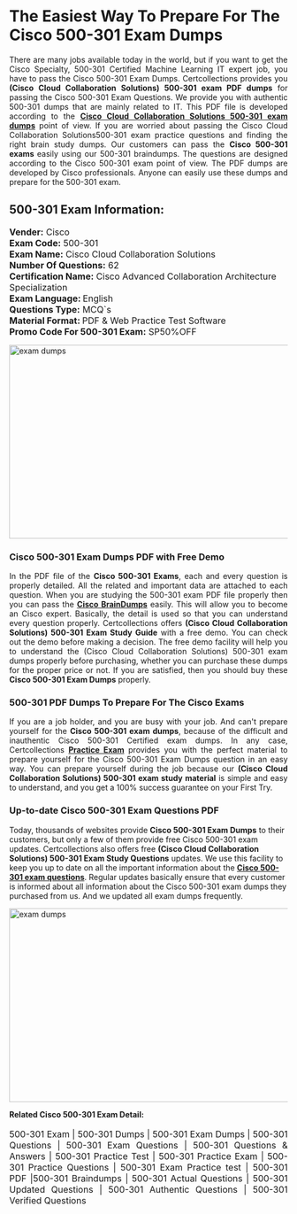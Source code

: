 <h1>The Easiest Way To Prepare For The Cisco 500-301 Exam Dumps</h1> <p style="text-align:justify">There are many jobs available today in the world, but if you want to get the Cisco Specialty, 500-301 Certified Machine Learning IT expert job, you have to pass the Cisco 500-301 Exam Dumps. Certcollections provides you <strong>(Cisco Cloud Collaboration Solutions) 500-301 exam PDF dumps</strong> for passing the Cisco 500-301 Exam Questions. We provide you with authentic 500-301 dumps that are mainly related to IT. This PDF file is developed according to the <a href="https://www.certsofficial.com/cisco/500-301-questions"><strong>Cisco Cloud Collaboration Solutions 500-301 exam dumps</strong></a> point of view. If you are worried about passing the Cisco Cloud Collaboration Solutions500-301 exam practice questions and finding the right brain study dumps. Our customers can pass the <strong>Cisco 500-301 exams </strong>easily using our 500-301 braindumps. The questions are designed according to the Cisco 500-301 exam point of view. The PDF dumps are developed by Cisco professionals. Anyone can easily use these dumps and prepare for the 500-301 exam.</p> <h2><strong>500-301 Exam Information:</strong></h2> <p><span style="font-size:16px"><strong>Vender:</strong> Cisco<br /> <strong>Exam Code:</strong> 500-301<br /> <strong>Exam Name:</strong> Cisco Cloud Collaboration Solutions<br /> <strong>Number Of Questions:</strong> 62<br /> <strong>Certification Name:</strong> Cisco Advanced Collaboration Architecture Specialization<br /> <strong>Exam Language: </strong>English<br /> <strong>Questions Type:</strong> MCQ`s<br /> <strong>Material Format: </strong>PDF & Web Practice Test Software<br /> <strong>Promo Code For 500-301 Exam:</strong> SP50%OFF</span></p> <p><a href="https://www.certsofficial.com/cisco/500-301-questions" rel="no-follow"><img alt="exam dumps" src="https://www.certcollections.com/uploads/content/certsofficial.jpg" style="height:350px; width:750px" /></a></p> <h3><strong>Cisco 500-301 Exam Dumps PDF with Free Demo</strong></h3> <p style="text-align:justify">In the PDF file of the <strong>Cisco 500-301 Exams</strong>, each and every question is properly detailed. All the related and important data are attached to each question. When you are studying the 500-301 exam PDF file properly then you can pass the <a href="https://www.certsofficial.com/cisco-dumps"><strong>Cisco BrainDumps</strong></a> easily. This will allow you to become an Cisco expert. Basically, the detail is used so that you can understand every question properly. Certcollections offers <strong>(Cisco Cloud Collaboration Solutions) 500-301 Exam Study Guide</strong> with a free demo. You can check out the demo before making a decision. The free demo facility will help you to understand the (Cisco Cloud Collaboration Solutions) 500-301 exam dumps properly before purchasing, whether you can purchase these dumps for the proper price or not. If you are satisfied, then you should buy these <strong>Cisco 500-301 Exam Dumps</strong> properly.</p> <h3><strong>500-301 PDF Dumps To Prepare For The Cisco Exams</strong></h3> <p style="text-align:justify">If you are a job holder, and you are busy with your job. And can't prepare yourself for the <strong>Cisco 500-301 exam dumps</strong>, because of the difficult and inauthentic Cisco 500-301 Certified exam dumps. In any case, Certcollections <strong><a href="https://www.certsofficial.com/">Practice Exam</a></strong> provides you with the perfect material to prepare yourself for the Cisco 500-301 Exam Dumps question in an easy way. You can prepare yourself during the job because our <strong>(Cisco Cloud Collaboration Solutions) 500-301 exam study material</strong> is simple and easy to understand, and you get a 100% success guarantee on your First Try.</p> <h3><strong>Up-to-date Cisco 500-301 Exam Questions PDF</strong></h3> <p>Today, thousands of websites provide <strong>Cisco 500-301 Exam Dumps</strong> to their customers, but only a few of them provide free Cisco 500-301 exam updates. Certcollections also offers free <strong>(Cisco Cloud Collaboration Solutions) 500-301 Exam Study Questions</strong> updates. We use this facility to keep you up to date on all the important information about the <a href="https://www.certsofficial.com/cisco/500-301-questions"><strong>Cisco 500-301 exam questions</strong></a>. Regular updates basically ensure that every customer is informed about all information about the Cisco 500-301 exam dumps they purchased from us. And we updated all exam dumps frequently.</p> <p><a href="https://www.certsofficial.com/cisco/500-301-questions"><img alt="exam dumps " src="https://www.certcollections.com/uploads/content/certsofficial2.jpg" style="height:350px; width:750px" /></a></p> <p style="text-align:justify"><span style="font-size:14px"><strong>Related Cisco 500-301 Exam Detail:</strong></span><br /> <br /> <span style="font-size:16px">500-301 Exam | 500-301 Dumps | 500-301 Exam Dumps | 500-301 Questions | 500-301 Exam Questions | 500-301 Questions & Answers | 500-301 Practice Test | 500-301 Practice Exam | 500-301 Practice Questions | 500-301 Exam Practice test | 500-301 PDF |500-301 Braindumps | 500-301 Actual Questions | 500-301 Updated Questions | 500-301 Authentic Questions | 500-301 Verified Questions</span></p>
